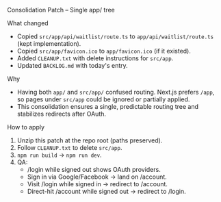 Consolidation Patch – Single app/ tree

What changed
- Copied `src/app/api/waitlist/route.ts` to `app/api/waitlist/route.ts` (kept implementation).
- Copied `src/app/favicon.ico` to `app/favicon.ico` (if it existed).
- Added `CLEANUP.txt` with delete instructions for `src/app`.
- Updated `BACKLOG.md` with today's entry.

Why
- Having both `app/` and `src/app/` confused routing. Next.js prefers `/app`, so pages under `src/app` could be ignored or partially applied.
- This consolidation ensures a single, predictable routing tree and stabilizes redirects after OAuth.

How to apply
1) Unzip this patch at the repo root (paths preserved).
2) Follow `CLEANUP.txt` to delete `src/app`.
3) `npm run build` → `npm run dev`.
4) QA:
   - /login while signed out shows OAuth providers.
   - Sign in via Google/Facebook → land on /account.
   - Visit /login while signed in → redirect to /account.
   - Direct-hit /account while signed out → redirect to /login.